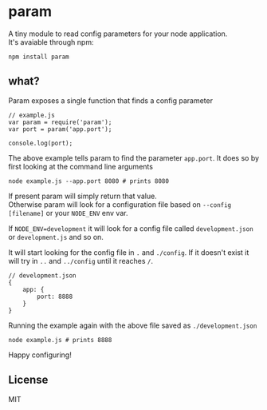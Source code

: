 # param

A tiny module to read config parameters for your node application.  
It's avaiable through npm:

	npm install param

## what?

Param exposes a single function that finds a config parameter

	// example.js
	var param = require('param');
	var port = param('app.port');

	console.log(port);

The above example tells param to find the parameter `app.port`.
It does so by first looking at the command line arguments

	node example.js --app.port 8080 # prints 8080

If present param will simply return that value.  
Otherwise param will look for a configuration file based on `--config [filename]` or your `NODE_ENV` env var.

If `NODE_ENV=development` it will look for a config file called `development.json` or `development.js` and so on.

It will start looking for the config file in `.` and `./config`. If it doesn't exist it will try in `..` and `../config` until it reaches `/`.

	// development.json
	{
		app: {
			port: 8888
		}
	} 

Running the example again with the above file saved as `./development.json`

	node example.js # prints 8888

Happy configuring!

## License

MIT
